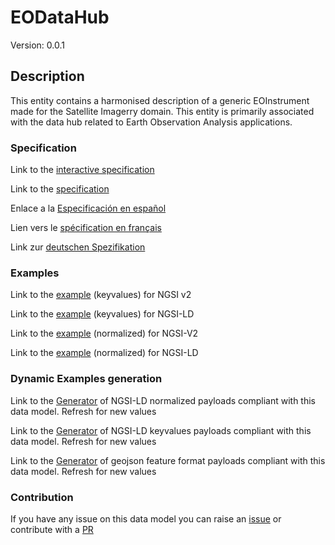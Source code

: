 # EODataHub
Version: 0.0.1

## Description 

This entity contains a harmonised description of a generic EOInstrument made for the Satellite Imagerry domain. This entity is primarily associated with the data hub related to Earth Observation Analysis applications.
### Specification

Link to the [interactive specification](https://swagger.lab.fiware.org/?url=https://github.com/smart-data-models/dataModel.SatelliteImagery/blob/master/EODataHub/swagger.yaml)

Link to the [specification](https://github.com/smart-data-models/dataModel.SatelliteImagery/blob/master/EODataHub/doc/spec.md)

Enlace a la [Especificación en español](https://github.com/smart-data-models/dataModel.SatelliteImagery/blob/master/EODataHub/doc/spec_ES.md)

Lien vers le [spécification en français](https://github.com/smart-data-models/dataModel.SatelliteImagery/blob/master/EODataHub/doc/spec_FR.md)

Link zur [deutschen Spezifikation](https://github.com/smart-data-models/dataModel.SatelliteImagery/blob/master/EODataHub/doc/spec_DE.md)
### Examples

Link to the [example](https://github.com/smart-data-models/dataModel.SatelliteImagery/blob/master/EODataHub/examples/example.json) (keyvalues) for NGSI v2

Link to the [example](https://github.com/smart-data-models/dataModel.SatelliteImagery/blob/master/EODataHub/examples/example.jsonld) (keyvalues) for NGSI-LD

Link to the [example](https://github.com/smart-data-models/dataModel.SatelliteImagery/blob/master/EODataHub/examples/example-normalized.json) (normalized) for NGSI-V2

Link to the [example](https://github.com/smart-data-models/dataModel.SatelliteImagery/blob/master/EODataHub/examples/example-normalized.jsonld) (normalized) for NGSI-LD
### Dynamic Examples generation

Link to the [Generator](https://smartdatamodels.org/extra/ngsi-ld_generator.php?schemaUrl=https://raw.githubusercontent.com/smart-data-models/dataModel.SatelliteImagery/master/EODataHub/schema.json&email=info@smartdatamodels.org) of NGSI-LD normalized payloads compliant with this data model. Refresh for new values

Link to the [Generator](https://smartdatamodels.org/extra/ngsi-ld_generator_keyvalues.php?schemaUrl=https://raw.githubusercontent.com/smart-data-models/dataModel.SatelliteImagery/master/EODataHub/schema.json&email=info@smartdatamodels.org) of NGSI-LD keyvalues payloads compliant with this data model. Refresh for new values

Link to the [Generator](https://smartdatamodels.org/extra/geojson_features_generator_v1.0.php?schemaUrl=https://raw.githubusercontent.com/smart-data-models/dataModel.SatelliteImagery/master/EODataHub/schema.json&email=info@smartdatamodels.org) of geojson feature format payloads compliant with this data model. Refresh for new values
### Contribution

 If you have any issue on this data model you can raise an [issue](https://github.com/smart-data-models/dataModel.SatelliteImagery/issues)  or contribute with a [PR](https://github.com/smart-data-models/dataModel.SatelliteImagery/pulls)